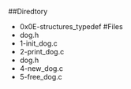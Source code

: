 ##Diredtory
- 0x0E-structures_typedef
#Files
- dog.h
- 1-init_dog.c
- 2-print_dog.c
- dog.h
- 4-new_dog.c
- 5-free_dog.c
